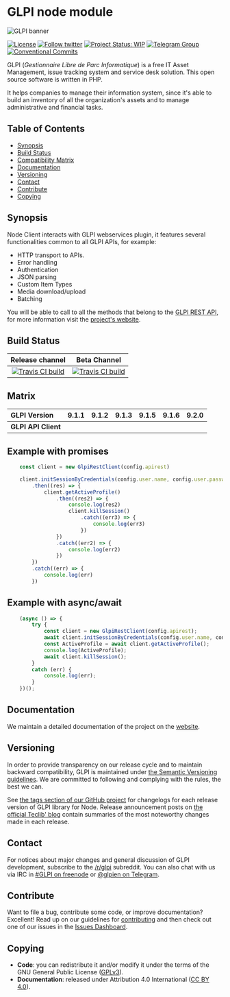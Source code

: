 # GLPI node module

![GLPI banner](https://user-images.githubusercontent.com/29282308/31666160-8ad74b1a-b34b-11e7-839b-043255af4f58.png)

[![License](https://img.shields.io/github/license/glpi-project/node-module-glpi.svg?&label=License)](https://github.com/glpi-project/node-module-glpi/blob/develop/LICENSE.md)
[![Follow twitter](https://img.shields.io/twitter/follow/GLPI_PROJECT.svg?style=social&label=Twitter&style=flat-square)](https://twitter.com/GLPI_PROJECT)
[![Project Status: WIP](http://www.repostatus.org/badges/latest/wip.svg)](http://www.repostatus.org/)
[![Telegram Group](https://img.shields.io/badge/Telegram-Group-blue.svg)](https://t.me/glpien)
[![Conventional Commits](https://img.shields.io/badge/Conventional%20Commits-1.0.0-yellow.svg)](https://conventionalcommits.org)

GLPI (_Gestionnaire Libre de Parc Informatique_) is a free IT Asset Management, issue tracking system and service desk solution. This open source software is written in PHP.

It helps companies to manage their information system, since it's able to build an inventory of all the organization's assets and to manage administrative and financial tasks.

## Table of Contents

* [Synopsis](#synopsis)
* [Build Status](#build-status)
* [Compatibility Matrix](#matrix)
* [Documentation](#documentation)
* [Versioning](#versioning)
* [Contact](#contact)
* [Contribute](#contribute)
* [Copying](#copying)

## Synopsis

Node Client interacts with GLPI webservices plugin, it features several functionalities common to all GLPI APIs, for example:

* HTTP transport to APIs.
* Error handling
* Authentication
* JSON parsing
* Custom Item Types
* Media download/upload
* Batching

You will be able to call to all the methods that belong to the [GLPI REST API](https://github.com/glpi-project/glpi/blob/master/apirest.md), for more information visit the [project's website](https://glpi-project.github.io/node-module-glpi/).

## Build Status

|**Release channel**|Beta Channel|
|:---:|:---:|
|[![Travis CI build](https://api.travis-ci.org/glpi-project/node-module-glpi.svg?branch=master)](https://travis-ci.org/glpi-project/node-module-glpi)|[![Travis CI build](https://api.travis-ci.org/glpi-project/node-module-glpi.svg?branch=develop)](https://travis-ci.org/glpi-project/node-module-glpi)|

## Matrix

|**GLPI Version**|9.1.1|9.1.2|9.1.3|9.1.5|9.1.6|9.2.0|
|:----|----|----|----|---|---|---|
|**GLPI API Client**|||||||

## Example with promises

``` js
    const client = new GlpiRestClient(config.apirest)

    client.initSessionByCredentials(config.user.name, config.user.password, config.appToken)
        .then((res) => {
            client.getActiveProfile()
                .then((res2) => {
                    console.log(res2)
                    client.killSession()
                        .catch((err3) => {
                            console.log(err3)
                        })
                })
                .catch((err2) => {
                    console.log(err2)
                })
        })
        .catch((err) => {
            console.log(err)
        })
```

## Example with async/await

``` js
    (async () => {
        try {
            const client = new GlpiRestClient(config.apirest);
            await client.initSessionByCredentials(config.user.name, config.user.password, config.appToken);
            const ActiveProfile = await client.getActiveProfile();
            console.log(ActiveProfile);
            await client.killSession();
        }
        catch (err) {
            console.log(err);
        }
    })();
```

## Documentation

We maintain a detailed documentation of the project on the [website](https://glpi-project.github.io/node-module-glpi/).

## Versioning

In order to provide transparency on our release cycle and to maintain backward compatibility, GLPI is maintained under [the Semantic Versioning guidelines](http://semver.org/). We are committed to following and complying with the rules, the best we can.

See [the tags section of our GitHub project](https://github.com/glpi-project/node-module-glpi/tags) for changelogs for each release version of GLPI library for Node. Release announcement posts on [the official Teclib' blog](http://www.teclib-edition.com/en/communities/blog-posts/) contain summaries of the most noteworthy changes made in each release.

## Contact

For notices about major changes and general discussion of GLPI development, subscribe to the [/r/glpi](http://www.reddit.com/r/glpi) subreddit.
You can also chat with us via IRC in [#GLPI on freenode](http://webchat.freenode.net/?channels=GLPI]) or [@glpien on Telegram](https://t.me/glpien).

## Contribute

Want to file a bug, contribute some code, or improve documentation? Excellent! Read up on our
guidelines for [contributing](./CONTRIBUTING.md) and then check out one of our issues in the [Issues Dashboard](https://github.com/glpi-project/node-module-glpi/issues).

## Copying

* **Code**: you can redistribute it and/or modify
    it under the terms of the GNU General Public License ([GPLv3](https://www.gnu.org/licenses/gpl-3.0.en.html)).
* **Documentation**: released under Attribution 4.0 International ([CC BY 4.0](https://creativecommons.org/licenses/by/4.0/)).
